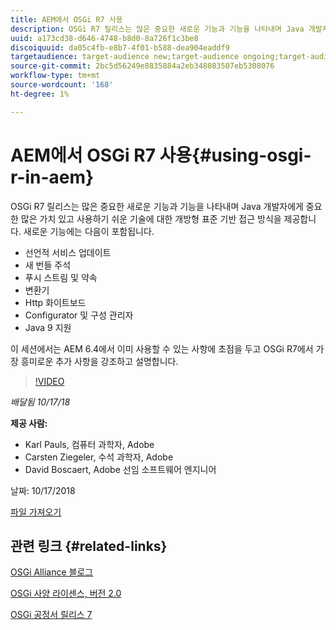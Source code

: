 ```yaml
---
title: AEM에서 OSGi R7 사용
description: OSGi R7 릴리스는 많은 중요한 새로운 기능과 기능을 나타내며 Java 개발자에게 중요한 많은 가치 있고 사용하기 쉬운 기술에 대한 개방형 표준 기반 접근 방식을 제공합니다.
uuid: a173cd38-d646-4748-b8d0-8a726f1c3be8
discoiquuid: da05c4fb-e8b7-4f01-b588-dea904eaddf9
targetaudience: target-audience new;target-audience ongoing;target-audience upgrader
source-git-commit: 2bc5d56249e8835884a2eb348083507eb5308076
workflow-type: tm+mt
source-wordcount: '168'
ht-degree: 1%

---
```



# AEM에서 OSGi R7 사용{#using-osgi-r-in-aem}

OSGi R7 릴리스는 많은 중요한 새로운 기능과 기능을 나타내며 Java 개발자에게 중요한 많은 가치 있고 사용하기 쉬운 기술에 대한 개방형 표준 기반 접근 방식을 제공합니다.  새로운 기능에는 다음이 포함됩니다.

* 선언적 서비스 업데이트
* 새 번들 주석
* 푸시 스트림 및 약속
* 변환기
* Http 화이트보드
* Configurator 및 구성 관리자
* Java 9 지원

이 세션에서는 AEM 6.4에서 이미 사용할 수 있는 사항에 초점을 두고 OSGi R7에서 가장 흥미로운 추가 사항을 강조하고 설명합니다.

>[!VIDEO](https://video.tv.adobe.com/v/25037/?quality=9)

*배달됨 10/17/18*

**제공 사람:**

* Karl Pauls, 컴퓨터 과학자, Adobe
* Carsten Ziegeler, 수석 과학자, Adobe
* David Boscaert, Adobe 선임 소프트웨어 엔지니어

날짜: 10/17/2018

[파일 가져오기](assets/aem-gems-osg-r7inaem-10172018.pdf)

## 관련 링크 {#related-links}

[OSGi Alliance 블로그](https://blog.osgi.org/2018/09/osgi-r7-highlights-blog-series.html)

[OSGi 사양 라이센스, 버전 2.0](https://osgi.org/specification/osgi.core/7.0.0/index.html)

[OSGi 공정서 릴리스 7](https://osgi.org/specification/osgi.cmpn/7.0.0/index.html)

<!--
[Get back to the Overview](https://helpx.adobe.com/experience-manager/kt/eseminars/gems/aem-index.html)
-->
